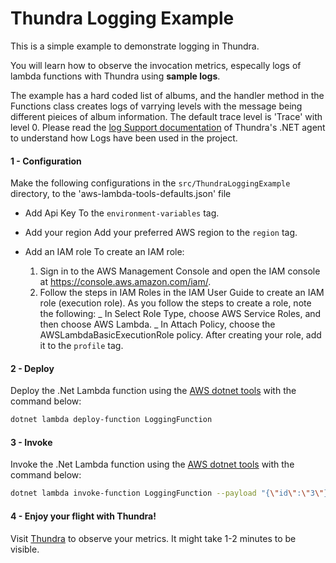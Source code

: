# Thundra Logging Example

This is a simple example to demonstrate logging in Thundra.

You will learn how to observe the invocation metrics, especally logs of lambda functions with Thundra using **sample logs**.

The example has a hard coded list of albums, and the handler method in the Functions class creates logs of varrying levels
with the message being different pieices of album information. The default trace level is 'Trace' with level 0.
Please read the [log Support documentation](https://docs.thundra.io/v1.0.0/docs/dotnet-log-support) of Thundra's .NET agent to understand how Logs have been used in the project.

#### 1 - Configuration

Make the following configurations in the `src/ThundraLoggingExample` directory, to the 'aws-lambda-tools-defaults.json' file

- Add Api Key
  To the `environment-variables` tag.

- Add your region
  Add your preferred AWS region to the `region` tag.

- Add an IAM role
  To create an IAM role:
  1. Sign in to the AWS Management Console and open the IAM console at https://console.aws.amazon.com/iam/.
  2. Follow the steps in IAM Roles in the IAM User Guide to create an IAM role (execution role). As you follow the steps to create a role, note the following:
     _ In Select Role Type, choose AWS Service Roles, and then choose AWS Lambda.
     _ In Attach Policy, choose the AWSLambdaBasicExecutionRole policy.
     After creating your role, add it to the `profile` tag.

#### 2 - Deploy

Deploy the .Net Lambda function using the [AWS dotnet tools](https://www.nuget.org/packages/Amazon.Lambda.Tools/) with the command below:

```bash
dotnet lambda deploy-function LoggingFunction
```

#### 3 - Invoke

Invoke the .Net Lambda function using the [AWS dotnet tools](https://www.nuget.org/packages/Amazon.Lambda.Tools/) with the command below:

```bash
dotnet lambda invoke-function LoggingFunction --payload "{\"id\":\"3\"}"
```

#### 4 - Enjoy your flight with Thundra!

Visit [Thundra](https://www.thundra.io/) to observe your metrics. It might take 1-2 minutes to be visible.